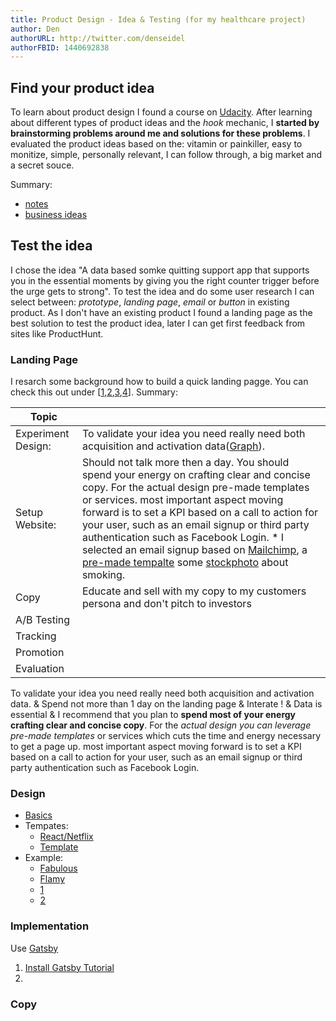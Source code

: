 ```yaml
---
title: Product Design - Idea & Testing (for my healthcare project)
author: Den
authorURL: http://twitter.com/denseidel
authorFBID: 1440692838
---
```


## Find your product idea

To learn about product design I found a course on [Udacity](https://classroom.udacity.com/courses/ud509/lessons/4289858997/concepts/42747890850923). After learning about different types of product ideas and the *hook* mechanic, I **started by brainstorming problems around me and solutions for these problems**. I evaluated the product ideas based on the: vitamin or painkiller, easy to monitize, simple, personally relevant, I can follow through, a big market and a secret souce. 

Summary: 
* [notes](https://drive.google.com/file/d/11QclsM0KOGl7WdFXp7yWAZPG5Ga3DXkQ/view?usp=sharing)
* [business ideas](https://drive.google.com/file/d/1AIj3QoSpd1nUK26mmBQg6HyOHnip9yEt/view?usp=sharing)

## Test the idea

I chose the idea "A data based somke quitting support app that supports you in the essential moments by giving you the right counter trigger before the urge gets to strong". To test the idea and do some user research I can select between: *prototype*, *landing page*, *email* or *button* in existing product. As I don't have an existing product I found a landing page as the best solution to test the product idea, later I can get first feedback from sites like ProductHunt.  

### Landing Page 

I resarch some background how to build a quick landing pagge. You can check this out under [[1](https://medium.com/early-stage-startup-validation/how-to-setup-a-landing-page-for-validating-a-business-or-product-idea-d72c35fc012c),[2](https://producttribe.com/product-management/validate-product-idea-with-landing-page),[3](https://usabilityhour.com/validate-your-ideas/),[4](https://www.cortes.design/post/breaking-down)]. Summary:

| Topic              |                                                                                                                                                                                                                                                                                                                                                                                                                                                                                                                                                                         |
| ------------------ | ----------------------------------------------------------------------------------------------------------------------------------------------------------------------------------------------------------------------------------------------------------------------------------------------------------------------------------------------------------------------------------------------------------------------------------------------------------------------------------------------------------------------------------------------------------------------- |
| Experiment Design: | To validate your idea you need really need both acquisition and activation data([Graph](https://cdn-images-1.medium.com/max/1600/1*5ScB8Cu7oL1lqh8urO3sRw.jpeg)).                                                                                                                                                                                                                                                                                                                                                                                                       |
| Setup Website:     | Should not talk more then a day. You should spend your energy on crafting clear and concise copy. For the actual design pre-made templates or services.  most important aspect moving forward is to set a KPI based on a call to action for your user, such as an email signup or third party authentication such as Facebook Login. * I selected an email signup based on [Mailchimp](https://mailchimp.com/), a [pre-made tempalte](https://startbootstrap.com/template-overviews/new-age/) some [stockphoto](https://unsplash.com/photos/7665BSLFPu4) about smoking. |
| Copy               | Educate and sell with my copy to my customers persona and don't pitch to investors                                                                                                                                                                                                                                                                                                                                                                                                                                                                                      |
| A/B Testing        |                                                                                                                                                                                                                                                                                                                                                                                                                                                                                                                                                                         |
| Tracking           |                                                                                                                                                                                                                                                                                                                                                                                                                                                                                                                                                                         |
| Promotion          |                                                                                                                                                                                                                                                                                                                                                                                                                                                                                                                                                                         |
| Evaluation         |                                                                                                                                                                                                                                                                                                                                                                                                                                                                                                                                                                         |


To validate your idea you need really need both acquisition and activation data. & Spend not more than 1 day on the landing page & Interate ! & Data is essential & I recommend that you plan to **spend most of your energy crafting clear and concise copy**. For the *actual design you can leverage pre-made templates* or services which cuts the time and energy necessary to get a page up. most important aspect moving forward is to set a KPI based on a call to action for your user, such as an email signup or third party authentication such as Facebook Login.


### Design 

* [Basics](https://thelandingpagecourse.com/landing-page-elements-blueprint/)
* Tempates: 
  * [React/Netflix](https://medium.com/@christianq010/project-netflix-47408f7cb67d) 
  * [Template](https://blackrockdigital.github.io/startbootstrap-new-age/)
* Example:
  * [Fabulous](https://thefabulous.co/)
  * [Flamy](https://play.google.com/store/apps/details?id=net.offlinefirst.flamy&hl=gsw)
  * [1](https://harvestr.io/?ref=producthunt)
  * [2](https://www.lapa.ninja/category/app/page/2/)


### Implementation
Use [Gatsby](https://medium.com/@zeolearn/create-a-landing-page-using-gatsby-js-f29d30333032) 

1. [Install Gatsby Tutorial](https://www.gatsbyjs.org/tutorial/part-zero/)
2. 


### Copy




